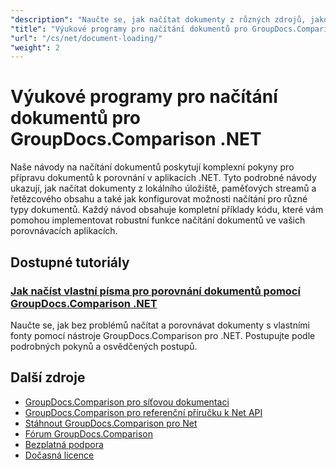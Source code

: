 ```yaml
---
"description": "Naučte se, jak načítat dokumenty z různých zdrojů, jako jsou cesty k souborům, streamy a řetězce, pomocí nástroje GroupDocs.Comparison pro .NET."
"title": "Výukové programy pro načítání dokumentů pro GroupDocs.Comparison .NET"
"url": "/cs/net/document-loading/"
"weight": 2
---
```


# Výukové programy pro načítání dokumentů pro GroupDocs.Comparison .NET

Naše návody na načítání dokumentů poskytují komplexní pokyny pro přípravu dokumentů k porovnání v aplikacích .NET. Tyto podrobné návody ukazují, jak načítat dokumenty z lokálního úložiště, paměťových streamů a řetězcového obsahu a také jak konfigurovat možnosti načítání pro různé typy dokumentů. Každý návod obsahuje kompletní příklady kódu, které vám pomohou implementovat robustní funkce načítání dokumentů ve vašich porovnávacích aplikacích.

## Dostupné tutoriály

### [Jak načíst vlastní písma pro porovnání dokumentů pomocí GroupDocs.Comparison .NET](./load-custom-fonts-document-comparison-groupdocs-net/)
Naučte se, jak bez problémů načítat a porovnávat dokumenty s vlastními fonty pomocí nástroje GroupDocs.Comparison pro .NET. Postupujte podle podrobných pokynů a osvědčených postupů.

## Další zdroje

- [GroupDocs.Comparison pro síťovou dokumentaci](https://docs.groupdocs.com/comparison/net/)
- [GroupDocs.Comparison pro referenční příručku k Net API](https://reference.groupdocs.com/comparison/net/)
- [Stáhnout GroupDocs.Comparison pro Net](https://releases.groupdocs.com/comparison/net/)
- [Fórum GroupDocs.Comparison](https://forum.groupdocs.com/c/comparison)
- [Bezplatná podpora](https://forum.groupdocs.com/)
- [Dočasná licence](https://purchase.groupdocs.com/temporary-license/)